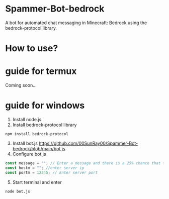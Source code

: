 # Spammer-Bot-bedrock
A bot for automated chat messaging in Minecraft: Bedrock using the bedrock-protocol library.

# How to use?
# guide for termux
Coming soon...
# guide for windows
1. Install node.js
2. Install bedrock-protocol library
```
npm install bedrock-protocol
```
3. Install bot.js
https://github.com/00SunRay00/Spammer-Bot-bedrock/blob/main/bot.js
4. Configure bot.js
```js
const message = ""; // Enter a message and there is a 25% chance that the server will support it
const hostm = ""; //enter server ip
const portm = 12345; // Enter server port
```
5. Start terminal and enter
```cmd
node bot.js
```
